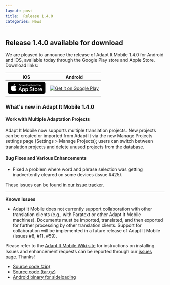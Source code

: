 ```yaml
---
layout: post
title:  Release 1.4.0
categories: News
---
```


## Release 1.4.0 available for download

We are pleased to announce the release of Adapt It Mobile 1.4.0 for Android and iOS, available today through the Google Play store and Apple Store. Download links:

| iOS        | Android           |
|:-------------:|:-------------:| 
| <a href='https://itunes.apple.com/us/app/adapt-it-mobile/id1031605993?ls=1&mt=8'><img alt='Download on the App Store' src='https://raw.githubusercontent.com/adapt-it/adapt-it-mobile/gh-pages/assets/img/Download_on_the_App_Store_Badge_US-UK_RGB_blk_092917.png' /></a>     | <a href='https://play.google.com/store/apps/details?id=org.adaptit.adaptitmobile&pcampaignid=MKT-Other-global-all-co-prtnr-py-PartBadge-Mar2515-1'><img alt='Get it on Google Play' height='60' width='155' src='https://play.google.com/intl/en_us/badges/images/generic/en_badge_web_generic.png'/></a> |

### What's new in Adapt It Mobile 1.4.0

#### Work with Multiple Adaptation Projects

Adapt It Mobile now supports multiple translation projects. New projects can be created or imported from Adapt It via the new Manage Projects settings page (Settings > Manage Projects); users can switch between translation projects and delete unused projects from the database. 

#### Bug Fixes and Various Enhancements

- Fixed a problem where word and phrase selection was getting inadvertently cleared on some devices (issue #425).

These issues can be found [in our issue tracker](https://github.com/adapt-it/adapt-it-mobile/milestone/33?closed=1).

---

**Known Issues**

- Adapt It Mobile does not currently support collaboration with other translation clients (e.g., with Paratext or other Adapt It Mobile machines). Documents must be imported, translated, and then exported for further processing by other translation clients. Support for collaboration will be implemented in a future release of Adapt It Mobile (issues #8, #11, #59).

Please refer to the [Adapt It Mobile Wiki site](https://github.com/adapt-it/adapt-it-mobile/wiki#using-adapt-it-mobile) for instructions on installing. Issues and enhancement requests can be reported through our [issues page](https://github.com/adapt-it/adapt-it-mobile/issues). Thanks!

- [Source code (zip)](https://github.com/adapt-it/adapt-it-mobile/archive/1.4.0.zip)
- [Source code (tar.gz)](https://github.com/adapt-it/adapt-it-mobile/archive/1.4.0.tar.gz)
- [Android binary for sideloading](https://github.com/adapt-it/adapt-it-mobile/releases/download/v1.4.0/app-release.33.apk)

